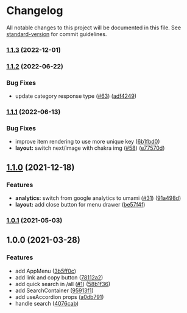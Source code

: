 # Changelog

All notable changes to this project will be documented in this file. See [standard-version](https://github.com/conventional-changelog/standard-version) for commit guidelines.

### [1.1.3](https://github.com/sozonome/pub-apis/compare/v1.1.2...v1.1.3) (2022-12-01)

### [1.1.2](https://github.com/sozonome/pub-apis/compare/v1.1.1...v1.1.2) (2022-06-22)

### Bug Fixes

- update category response type ([#63](https://github.com/sozonome/pub-apis/issues/63)) ([adf4249](https://github.com/sozonome/pub-apis/commit/adf4249cedc93f68cff1399c6d22d62f953b1d82))

### [1.1.1](https://github.com/sozonome/pub-apis/compare/v1.1.0...v1.1.1) (2022-06-13)

### Bug Fixes

- improve item rendering to use more unique key ([6b1fbd0](https://github.com/sozonome/pub-apis/commit/6b1fbd0273c68d0c771b526e2cddc10204eb29cd))
- **layout:** switch next/image with chakra img ([#58](https://github.com/sozonome/pub-apis/issues/58)) ([e77570d](https://github.com/sozonome/pub-apis/commit/e77570d86f65d5e0a17cfec2d8ae80f662de3927))

## [1.1.0](https://github.com/sozonome/pub-apis/compare/v1.0.1...v1.1.0) (2021-12-18)

### Features

- **analytics:** switch from google analytics to umami ([#31](https://github.com/sozonome/pub-apis/issues/31)) ([91a498d](https://github.com/sozonome/pub-apis/commit/91a498d8b265274a6fffab76a6b8663d8a6121a4))
- **layout:** add close button for menu drawer ([be57f4f](https://github.com/sozonome/pub-apis/commit/be57f4fff98a510f7807bfd69b8bb282fb360e81))

### [1.0.1](https://github.com/sozonome/pub-apis/compare/v1.0.0...v1.0.1) (2021-05-03)

## 1.0.0 (2021-03-28)

### Features

- add AppMenu ([3b5ff0c](https://github.com/sozonome/pub-apis/commit/3b5ff0c84c3030fc4b22eb739f12dacb73e55550))
- add link and copy button ([78112a2](https://github.com/sozonome/pub-apis/commit/78112a2b71063c39f24c0c2c385d118454a11106))
- add quick search in /all ([#1](https://github.com/sozonome/pub-apis/issues/1)) ([58b1f36](https://github.com/sozonome/pub-apis/commit/58b1f36bebe6616a07f79ac22a7061fdc4412163))
- add SearchContainer ([95913f1](https://github.com/sozonome/pub-apis/commit/95913f1b4afc20fa2dae957a475d5df9f55549c2))
- add useAccordion props ([a0db791](https://github.com/sozonome/pub-apis/commit/a0db7911270e1d9a31f45e914e5b73eb25329a3e))
- handle search ([4076cab](https://github.com/sozonome/pub-apis/commit/4076cabf0d1c1c0af60cef4ae0b5d63eccee32a1))
